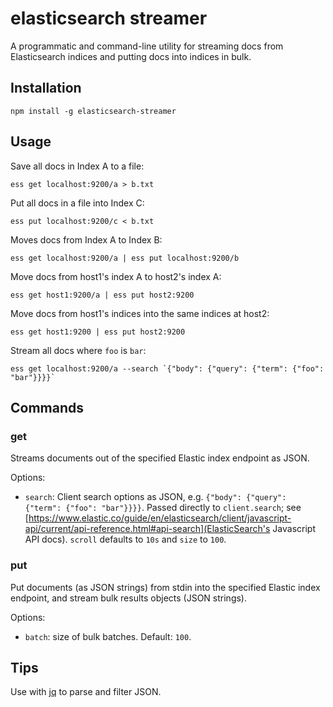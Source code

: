 # elasticsearch streamer

A programmatic and command-line utility for streaming docs from Elasticsearch indices and putting docs into indices in bulk.

## Installation

`npm install -g elasticsearch-streamer`

## Usage

Save all docs in Index A to a file:

    ess get localhost:9200/a > b.txt

Put all docs in a file into Index C:
    
    ess put localhost:9200/c < b.txt

Moves docs from Index A to Index B:
    
    ess get localhost:9200/a | ess put localhost:9200/b

Move docs from host1's index A to host2's index A:

    ess get host1:9200/a | ess put host2:9200

Move docs from host1's indices into the same indices at host2:

    ess get host1:9200 | ess put host2:9200

Stream all docs where `foo` is `bar`:

    ess get localhost:9200/a --search `{"body": {"query": {"term": {"foo": "bar"}}}}`

## Commands

### get

Streams documents out of the specified Elastic index endpoint as JSON.

Options:

* `search`: Client search options as JSON, e.g. `{"body": {"query": {"term": {"foo": "bar"}}}}`. Passed directly to `client.search`; see [https://www.elastic.co/guide/en/elasticsearch/client/javascript-api/current/api-reference.html#api-search](ElasticSearch's Javascript API docs). `scroll` defaults to `10s` and `size` to `100`.

### put

Put documents (as JSON strings) from stdin into the specified Elastic index endpoint, and stream bulk results objects (JSON strings).

Options:

* `batch`: size of bulk batches. Default: `100`.

## Tips

Use with [jq](https://stedolan.github.io/jq/) to parse and filter JSON.
